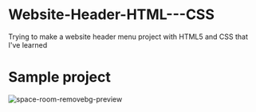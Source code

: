 # Website-Header-HTML---CSS
Trying to make a website header menu project with HTML5 and CSS that I've learned
# Sample project
![space-room-removebg-preview](https://github.com/Georgius-Mario/Website-Header-HTML---CSS/assets/131579518/d2fd18f1-f24a-4423-81ed-4e1de4285c81)
